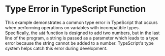 # Type Error in TypeScript Function
This example demonstrates a common type error in TypeScript that occurs when performing operations on variables with incompatible types. 
Specifically, the `add` function is designed to add two numbers, but in the last line of the program, a string is passed as a parameter which leads to a type error because the string cannot be added to a number. TypeScript's type system helps catch this error during development.